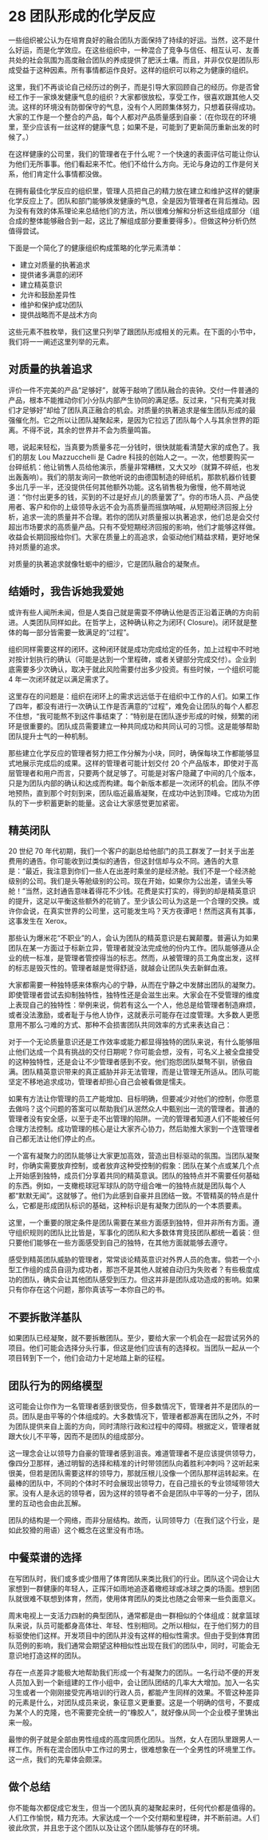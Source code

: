 # 28 团队形成的化学反应

一些组织被公认为在培育良好的融合团队方面保持了持续的好运。当然，这不是什么好运，而是化学效应。在这些组织中，一种混合了竞争与信任、相互认可、友善共处的社会氛围为高度融合团队的养成提供了肥沃土壤。而且，并非仅仅是团队形成受益于这种因素。所有事情都运作良好。这样的组织可以称之为健康的组织。

这里，我们不再谈论自己经历过的例子，而是引导大家回顾自己的经历。你是否曾经工作于一家焕发健康气息的组织？大家都很放松，享受工作，很喜欢跟其他人交流。这样的环境没有防御保守的气息，没有个人罔顾集体努力，只想着获得成功。大家的工作是一个整合的产品，每个人都对产品质量感到自豪：（在你现在的环境里，至少应该有一丝这样的健康气息；如果不是，可能到了更新简历重新出发的时候了。）

在这样健康的公司里，我们的管理者在于什么呢？一个快速的表面评估可能让你认为他们无所事事。他们看起来不忙。他们不给什么方向。无论与身边的工作是何关系，他们肯定什么事情都没做。

在拥有最佳化学反应的组织里，管理人员把自己的精力放在建立和维护这样的健康化学反应上了。团队和部门能够焕发健康的气息，全是因为管理者在背后推动。因为没有有效的体系理论来总结他们的方法，所以很难分解和分析这些组成部分（组合成的整体能够融合到一起，这比了解组成部分要重要得多）。但做这种分析仍然值得尝试。

下面是一个简化了的健康组织构成策略的化学元素清单：

- 建立对质量的执著追求
- 提供诸多满意的闭环
- 建立精英意识
- 允许和鼓励差异性
- 维护和保护成功团队
- 提供战略而不是战术方向

这些元素不胜枚举，我们这里只列举了跟团队形成相关的元素。在下面的小节中，我们将一一阐述这里列举的元素。

## 对质量的执着追求

评价一件不完美的产品“足够好”，就等于敲响了团队融合的丧钟。交付一件普通的产品，根本不能推动你们小分队内部产生协同的满足感。反过来，“只有完美对我们才足够好”却给了团队真正融合的机会。对质量的执著追求是催生团队形成的最强催化剂。它之所以让团队凝聚起来，是因为它拉远了团队每个人与其余世界的距离。不得不说，其余的世界并不会为质量鸣笛。

嗯，说起来轻松，当真要为质量多花一分钱时，很快就能看清楚大家的成色了。我们的朋友 Lou Mazzucchelli 是 Cadre 科技的创始人之一。一次，他想要购买一台碎纸机：他让销售人员给他演示，质量非常糟糕，又大又吵（就算不碎纸，也发出轰轰响）。我们的朋友询问一款他听说的由德国制造的碎纸机，那款机器价钱要多出几乎一半，还没提供任何其他额外功能。这名销售极为傲慢，他不屑地说道：“你付出更多的钱，买到的不过是好点儿的质量罢了”。你的市场人员、产品使用者、客户和你的上级领导永远不会为高质量而摇旗呐喊，从短期经济回报上分析，追求一流的质量并不合理。若你的团队对质量报以执著追求，他们总是会交付超出市场要求的高质量产品。只有不受短期经济回报的影响，他们才能够这样做。收益会长期回报给你们。大家在质量上的高追求，会驱动他们精益求精，更好地保持对质量的追求。

对质量的执著追求就像牡蛎中的细沙，它是团队融合的凝聚点。

## 结婚时，我告诉她我爱她

或许有些人闻所未闻，但是人类自己就是需耍不停确认他是否正沿着正确的方向前进。人类团队同样如此。在哲学上，这种确认称之为闭环( Closure)。闭环就是整体的每一部分皆需要一致满足的“过程”。

组织同样需要这样的闭环。这种闭环就是成功完成给定的任务，加上过程中不时地对按计划执行的确认（可能是达到一个里程碑，或者关键部分完成交付）。企业到底需要多少次确认，取决于就此风险需要付出多少投资。有些时候，一个组织可能 4 年一次闭环就足以满足需求了。

这里存在的问题是：组织在闭环上的需求远远低于在组织中工作的人们。如果工作了四年，都没有进行一次确认工作是否满意的“过程”，难免会让团队的每个人都忍不住想，“我可能熬不到这件事结束了：”特别是在团队逐步形成的时候，频繁的闭环是很重要的。团队成员需要建立一种共同成功和共同认可的习惯。这是能够帮助团队提升士气的一种机制。

那些建立化学反应的管理者努力把工作分解为小块，同时，确保每块工作都能够显式地展示完成后的成果。这样的管理者可能计划交付 20 个产品版本，即使对于高层管理者和用户而言，只要两个就足够了。可能是对客户隐藏了中间的几个版本，只是为团队内部的确认和达成而构建。每个新版本都是一次闭环的机会。团队不停地预热，直到那个时刻到来，团队临近最盾凝聚，在成功中达到顶峰。它成功为团队的下一步积蓄更新的能量。这会让大家感觉更加紧密。

## 精英闭队

20 世纪 70 年代初期，我们一个客户的副总给他部门的员工群发了一封关于出差费用的通告。你可能收到过类似的通告，但这封信却与众不同。通告的大意是：“最近，我注意到你们一些人在出差时乘坐的是经济舱。我们不是一个经济舱级别的公司。我们是头等舱级别的公司。现在开始，如果你为公出差，请坐头等舱！”当然，这封通告意味着得花不少钱。花费是实打实的，得到的却是精英意识的提升，这足以平衡这些额外的花销了。至少该公司认为这是一个合理的交换。或许你会说，在真实世界的公司里，这可能发生吗？天方夜谭吧！然而这真有其事，这事发生在 Xerox。

那些认为爆米花“不职业”的人，会认为团队的精英意识是右翼颠覆。普遍认为如果团队在某一方面过于标新立异，管理者就没法完成他的份内工作。团队能够遵从企业的统一标准，是管理者管控得当的标志。然而，从被管理的员工角度出发，这样的标志是毁灭性的。管理者越是觉得舒适，就越会让团队失去新鲜血液。

大家都需要一种独特感来体察内心的宁静，从而在宁静之中发酵出团队的凝聚力。即使管理者尝试去抑制独特性，独特性还是会滋生出来。大家会在不受管理的维度上表现自己的独特性：举例来说，倘若有这么一个人，他总是给管理者制造麻烦，或者没法激励，或者耻于与他人协作，这就表示可能存在过度管理。大多数人更愿意用不那么刁难的方式、那种不会损害团队共同效率的方式来表达自己：

对于一个无论质量意识还是工作效率或能力都显得独特的团队来说，有什么能够阻止他们达成一个具有挑战的交付日期呢？你可能会想，没有，可名义上被全盘接受的这种独特性，还是会让不少管理者感到不安。他们抱怨团队桀骜不驯，骄傲自满。团队精英意识带来的真正威胁并非无法管理，而是让管理无所适从。团队可能坚定不移地追求成功，管理者却担心自己会被看做是懦夫。

如果有方法让你管理的员工产能增加、目标明确，但要减少对他们的控制，你愿意去做吗？这个问题的答案可以帮助我们从泯然众人中甄别出一流的管理者。普通的管理者没有安全感，以至于走不出管理的陷阱。一流的管理者知道人们不能被任何合理方法控制。成功管理的核心是让大家齐心协力，然后助推大家到一个连管理者自己都无法让他们停止的点。

一个富有凝聚力的团队能够让大家更加高效，营造出目标驱动的氛围。当团队凝聚时，你确实需要放弃控制，或者放弃这种受控制的假象：团队在某个点或某几个点上开始感到独特，成员们分享着共同的精英意讽。团队的独特点并不需要任何基础的东西。例如，一支橄榄球冠军球队的防守组合唯一的独特点就是团队每个人都“默默无闻”。这就够了。他们为此感到自豪并且团结一致。不管精英的特点是什么，它都是形成团队标识的基础，这种标识是有凝聚力团队的一个本质要素。

这里，一个重要的限定条件是团队需要在某些方面感到独特，但并非所有方面。遵守组织规则的团队比比皆是，军事化的团队和大多数体育竞技团队都统一着装：但只要他们能够在一些方面感受到自己的独特，在其他方面就能够去遵守。

感受到精英团队威胁的管理者，常常谈论精英意识对外界人员的危害。倘若一个小型工作组的成员自诩为成功者，那岂不是其他人就被自动归为失败者？有些极度成功的团队，确实会让其他团队感受到压力。但这并非是团队成功造成的影响。如果只有你存在这个问题，那你真该写一本你自己的书。

## 不要拆散洋基队

如果团队已经凝聚，就不要拆散团队。至少，要给大家一个机会在一起尝试另外的项目。他们可能会选择分头行事，但这是他们应该有的选择权。当团队一起从一个项目转到下一个，他们会动力十足地踏上新的征程。

## 团队行为的网络模型

这可能会让你作为一名管理者感到很受伤，但多数情况下，管理者并不是团队的一员。团队是由平等的个体组成的。大多数情况下，管理者都游离在团队之外，不时为团队提供来自上面的方向，同时清除行政和过程中的障碍。根据定义，管理者就跟大伙儿不平等，因而不是团队的组成部分。

这一理念会让以领导力自豪的管理者感到沮丧。难道管理者不是应该提供领导力，像四分卫那样，通过明智的选择和精准的计时带领团队向着胜利冲刺吗？这听起来很美，但若是团队需要这样的领导力，那就压根儿没像一个团队那样运转起来。在最棒的团队中，不同的个体时不时会展现出领导力，在自己擅长的专业领域带领大家。没有人是永远的领导者，因为这样的领导者不会是团队中平等的一分子，团队里的互动也会由此瓦解。

团队的结构是一个网络，而非分层结构。故而，认同领导力（在我们这个行业，是如此狡猾的用语）这个概念在这里没有市场。

## 中餐菜谱的选择

在写团队时，我们或多或少借用了体育团队来类比我们的行业。团队这个词会让大家想到一群健康的年轻人，正挥汗如雨地追逐着橄榄球或冰球之类的场面。想到团队就很难不联想到体育，然而，使用体育团队的类比也随之会带来一些负面意义。

周末电视上一支活力四射的典型团队，通常都是由一群相似的个体组成：就拿篮球队来说，队员可能都身高体壮、年轻、性别相同。之所以相似，在于他们努力的目标驱使他们这样。开发项目中的团队并没有这样的相似性需求。但由于受到体育团队范例的影响，我们通常会期望这种相似性出现在我们的团队中，同时，可能会无意识地打造这样的团队。

存在一点差异才能极大地帮助我们形成一个有凝聚力的团队。一名行动不便的开发人员加入到一个新组建的工作小组中，会让团队团结的几率大大增加。加入一名实习生或者一个刚刚接受完再培训的行政人员，都能产生同样的效果。不管这种差异的元素是什么，对团队成员来说，象征意义更重要。这是一个明确的信号，不要成为某个人的克隆，也不需要完全统一的“橡胶人”，就好像从同一个企业模子里铸出来一般。

最惨的例子就是全部由男性组成的高度同质化团队。当然，女人在团队里跟男人一样工作。所有在混合团队中工作过的男士，很难想象在一个全男性的环境里工作。这一点，我们的先辈体会颇深。

## 做个总结

你不能每次都促成它发生，但当一个团队真的凝聚起来时，任何代价都是值得的。人们工作愉悦，精力充沛。大家达成一个一个交付期和里程碑，并不断前进。人们彼此欣赏，并且忠于这个团队以及让这个团队能够存在的环境。

